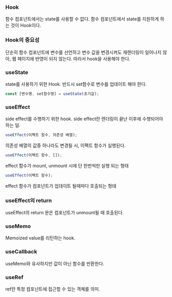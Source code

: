 ### Hook
함수 컴포넌트에서는 state를 사용할 수 없다. 함수 컴포넌트에서 state를 지원하게 하는 것이 Hook이다.

### Hook의 중요성
단순히 함수 컴포넌트에 변수를 선언하고 변수 값을 변경시켜도 재렌더링이 일어나지 않아, 웹 페이지에 반영이 되지 않는다. 따라서 hook을 사용해야 한다.

### useState
state를 사용하기 위한 Hook. 반드시 set함수로 변수를 업데이트 해야 한다.
```js
const [변수명, set함수명] = useState(초기값);
```

### useEffect
side effect를 수행하기 위한 hook. side effect란 렌더링이 끝난 이후에 수행되어야 하는 일. 
```js
useEffect(이펙트 함수, 의존성 배열);
```
의존성 배열의 값중 하나라도 변경될 시, 이펙트 함수가 실행된다. 

```js
useEffect(이펙트 함수, []);
```
effect 함수가 mount, unmount 시에 단 한번씩만 실행 되는 형태

```js
useEffect(이펙트 함수);
```
effect 함수가 컴포넌트가 업데이트 될때마다 호출되는 형태

### useEffect의 return
useEffect의 return 문은 컴포넌트가 unmount될 때 호출된다.

### useMemo
Memoized value를 리턴하는 hook. 

### useCallback
useMemo와 유사하지만 값이 아닌 함수를 반환한다.

### useRef
ref란 특정 컴포넌트에 접근할 수 있는 객체를 의미. 



